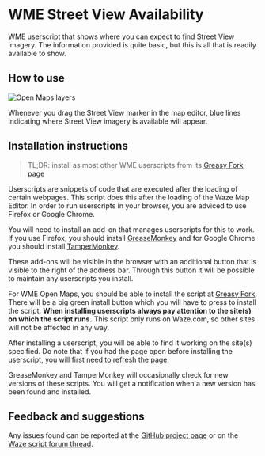 # WME Street View Availability
WME userscript that shows where you can expect to find Street View imagery. The information provided is quite basic, but this is all that is readily available to show.

## How to use

![Open Maps layers](https://tomputtemans.com/waze-scripts/images/StreetView-drag.jpg)

Whenever you drag the Street View marker in the map editor, blue lines indicating where Street View imagery is available will appear.

## Installation instructions

> TL;DR: install as most other WME userscripts from its [Greasy Fork page](https://greasyfork.org/scripts/17112-wme-street-view-availability)

Userscripts are snippets of code that are executed after the loading of certain webpages. This script does this after the loading of the Waze Map Editor. In order to run userscripts in your browser, you are adviced to use Firefox or Google Chrome.

You will need to install an add-on that manages userscripts for this to work. If you use Firefox, you should install [GreaseMonkey](https://addons.mozilla.org/firefox/addon/greasemonkey/) and for Google Chrome you should install [TamperMonkey](https://chrome.google.com/webstore/detail/tampermonkey/dhdgffkkebhmkfjojejmpbldmpobfkfo).

These add-ons will be visible in the browser with an additional button that is visible to the right of the address bar. Through this button it will be possible to maintain any userscripts you install.

For WME Open Maps, you should be able to install the script at [Greasy Fork](https://greasyfork.org/scripts/17112-wme-street-view-availability). There will be a big green install button which you will have to press to install the script.
__When installing userscripts always pay attention to the site(s) on which the script runs.__ This script only runs on Waze.com, so other sites will not be affected in any way.

After installing a userscript, you will be able to find it working on the site(s) specified. Do note that if you had the page open before installing the userscript, you will first need to refresh the page.

GreaseMonkey and TamperMonkey will occasionally check for new versions of these scripts. You will get a notification when a new version has been found and installed.

## Feedback and suggestions

Any issues found can be reported at the [GitHub project page](https://github.com/Glodenox/wme-streetviewavailability/issues) or on the [Waze script forum thread](https://www.waze.com/forum/viewtopic.php?f=819&t=180148).
